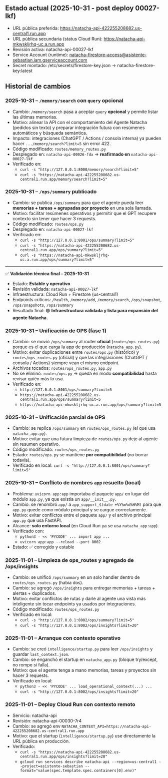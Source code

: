 ## Estado actual (2025-10-31 - post deploy 00027-lkf)
- URL pública preferida: https://natacha-api-422255208682.us-central1.run.app
- URL pública secundaria (status Cloud Run): https://natacha-api-mkwskljrhq-uc.a.run.app
- Revisión activa: natacha-api-00027-lkf
- Service Account (runtime): natacha-firestore-access@asistente-sebastian.iam.gserviceaccount.com
- Secret montado: /etc/secrets/firestore-key.json → natacha-firestore-key:latest

## Historial de cambios

### 2025-10-31 – `/memory/search` con `query` opcional
- Cambio: `/memory/search` pasa a aceptar `query` **opcional** y permite listar las últimas memorias.
- Motivo: alinear la API con el comportamiento del Agente Natacha (pedidos sin texto) y preparar integración futura con resúmenes automáticos y búsqueda semántica.
- Impacto: integraciones (ChatGPT / Actions / consola interna) ya pueden hacer `.../memory/search?limit=5` sin error 422.
- Código modificado: `routes/memory_routes.py`
- Desplegado en: `natacha-api-00026-fdx` → **reafirmado en** `natacha-api-00027-lkf`
- Verificado en:
  - `curl -s "http://127.0.0.1:8000/memory/search?limit=5"`
  - `curl -s "https://natacha-api-422255208682.us-central1.run.app/memory/search?limit=5"`

### 2025-10-31 – `/ops/summary` publicado
- Cambio: se publica `/ops/summary` para que el agente pueda leer **memorias + tareas + agrupadas por proyecto** en una sola llamada.
- Motivo: facilitar resúmenes operativos y permitir que el GPT recupere contexto sin tener que hacer 3 requests.
- Código modificado: `routes/ops.py`
- Desplegado en: `natacha-api-00027-lkf`
- Verificado en:
  - `curl -s "http://127.0.0.1:8001/ops/summary?limit=5"`
  - `curl -s "https://natacha-api-422255208682.us-central1.run.app/ops/summary?limit=5"`
  - `curl -s "https://natacha-api-mkwskljrhq-uc.a.run.app/ops/summary?limit=5"`

---

✅ **Validación técnica final – 2025-10-31**
- Estado: **Estable y operativo**
- Revisión validada: `natacha-api-00027-lkf`
- Infraestructura: Cloud Run + Firestore (us-central1)
- Endpoints críticos: `/health`, `/memory/add`, `/memory/search`, `/ops/snapshot`, `/ops/snapshots`, `/ops/summary`
- Resultado final: 🟢 **Infraestructura validada y lista para expansión del agente Natacha.**

### 2025-10-31 – Unificación de OPS (fase 1)
- Cambio: se movió `/ops/summary` al router **oficial** (`routes/ops_routes.py`) porque es el que carga la app de producción (`natacha_app.py`).
- Motivo: evitar duplicaciones entre `routes/ops.py` (histórico) y `routes/ops_routes.py` (oficial) y que las integraciones (ChatGPT / consola / Actions) siempre vean el mismo endpoint.
- Archivos tocados: `routes/ops_routes.py`, `app.py`
- No se eliminó: `routes/ops.py` → queda en modo **compatibilidad** hasta revisar quién más lo usa.
- Verificado en:
  - `http://127.0.0.1:8001/ops/summary?limit=5`
  - `https://natacha-api-422255208682.us-central1.run.app/ops/summary?limit=5`
  - `https://natacha-api-mkwskljrhq-uc.a.run.app/ops/summary?limit=5`

### 2025-10-31 – Unificación parcial de OPS
- Cambio: se replica `/ops/summary` en `routes/ops_routes.py` (el que usa `natacha_app.py`).
- Motivo: evitar que una futura limpieza de `routes/ops.py` deje al agente sin resumen operativo.
- Código modificado: `routes/ops_routes.py`
- Estado: `routes/ops.py` se mantiene **por compatibilidad** (no borrar todavía).
- Verificado en local: `curl -s "http://127.0.0.1:8001/ops/summary?limit=5"`

### 2025-10-31 – Conflicto de nombres `app` resuelto (local)
- Problema: `uvicorn app:app` importaba el paquete `app/` en lugar del módulo `app.py`, ya que existía un `app/__init__.py`.
- Cambio: se renombró `app/` a `app_support_$(date +%Y%m%d%H%M)` para que `app.py` quede como módulo principal y se cargue correctamente.
- Motivo: evitar conflictos entre el paquete `app/` y el archivo principal `app.py` que usa FastAPI.
- Alcance: **solo entorno local** (en Cloud Run ya se usa `natacha_app:app`).
- Verificado con:
  - `python3 - << 'PYCODE' ... import app ...`
  - `uvicorn app:app --reload --port 8002`
- Estado: ✅ corregido y estable

### 2025-11-01 – Limpieza de ops_routes y agregado de /ops/insights
- Cambio: se unificó `/ops/summary` en un solo handler dentro de `routes/ops_routes.py` (había dos).
- Cambio: se agregó `/ops/insights` para entregar memorias + tareas + alertas + duplicados.
- Motivo: evitar conflictos de rutas y darle al agente una vista más inteligente sin tocar endpoints ya usados por integraciones.
- Código modificado: `routes/ops_routes.py`
- Verificado en local:
  - `curl -s "http://127.0.0.1:8002/ops/summary?limit=5"`
  - `curl -s "http://127.0.0.1:8002/ops/insights?limit=20"`

### 2025-11-01 – Arranque con contexto operativo
- Cambio: se creó `intelligence/startup.py` para leer `/ops/insights` y guardar `last_context.json`.
- Cambio: se enganchó el startup en `natacha_app.py` (bloque try/except, no rompe si falla).
- Motivo: que el agente tenga a mano memorias, tareas y proyectos sin hacer 3 requests.
- Verificado en local:
  - `python3 - << 'PYCODE' ... load_operational_context(...) ...`
  - `curl -s "http://127.0.0.1:8002/ops/insights?limit=20"`

### 2025-11-01 – Deploy Cloud Run con contexto remoto
- Servicio: natacha-api
- Revisión: natacha-api-00030-7r4
- Cambio: se agregó env `NATACHA_CONTEXT_API=https://natacha-api-422255208682.us-central1.run.app`
- Motivo: que el startup (`intelligence/startup.py`) use directamente la URL pública en producción.
- Verificado:
  - `curl -s "https://natacha-api-422255208682.us-central1.run.app/ops/insights?limit=20"`
  - `gcloud run services describe natacha-api --region=us-central1 --project=asistente-sebastian --format="value(spec.template.spec.containers[0].env)"`
